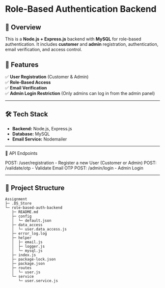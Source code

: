 # **Role-Based Authentication Backend**

## **📌 Overview**

This is a **Node.js + Express.js** backend with **MySQL** for role-based authentication. It includes **customer** and **admin** registration, authentication, email verification, and access control.

## **🚀 Features**

✅ **User Registration** (Customer & Admin)  
✅ **Role-Based Access**  
✅ **Email Verification**  
✅ **Admin Login Restriction** (Only admins can log in from the admin panel)

---

## **🛠️ Tech Stack**

- **Backend:** Node.js, Express.js
- **Database:** MySQL
- **Email Service:** Nodemailer

---

📡 API Endpoints

POST: /user/registration - Register a new User (Customer or Admin)
POST: /validate/otp - Validate Email OTP
POST: /admin/login - Admin Login

---

## **📂 Project Structure**

```
Assignment
├─ .DS_Store
└─ role-based-auth-backend
   ├─ README.md
   ├─ config
   │  └─ default.json
   ├─ data_access
   │  └─ user.data_access.js
   ├─ error_log.log
   ├─ helper
   │  ├─ email.js
   │  ├─ logger.js
   │  └─ mysql.js
   ├─ index.js
   ├─ package-lock.json
   ├─ package.json
   ├─ routes
   │  └─ user.js
   └─ service
      └─ user.service.js

```
